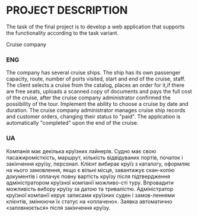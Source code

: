 # PROJECT DESCRIPTION

The task of the final project is to develop a web application that supports the functionality according to the task variant.

Cruise company  

### ENG
The company has several cruise ships.
The ship has its own passenger capacity, route, number of ports visited, start and end of the cruise, staff.
The client selects a cruise from the catalog, places an order for it,if there are free seats, uploads a scanned copy of documents
and pays the full cost of the cruise, after the cruise company administrator confirmed the possibility of the tour.
Implement the ability to choose a cruise by date and duration.
The cruise company administrator manages cruise ship records and customer orders, changing their status to "paid".
The application is automatically "completed" upon the end of the cruise. 

### UA
Компанія має декілька круїзних лайнерів.
Судно має свою пасажиромісткість, маршрут, кількість відвідуваних портів, початок і закінчення круїзу, персонал.
Клієнт вибирає круїз з каталогу, оформляє на нього замовлення, якщо є вільні місця, завантажує скан-копію документів
і оплачує повну вартість круїзу після підтвердження адміністратором круїзної компанії можливо-сті туру.
Впровадити можливість вибору круїзу за датою та тривалістю.
Адміністратор круїзної компанії керує записами круїзних суден і замов-леннями клієнтів, змінюючи їх статус на «оплачено».
Заявка автоматично «заповнюється» після закінчення круїзу.
